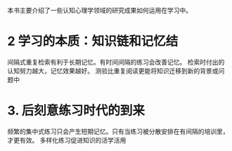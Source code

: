 本书主要介绍了一些认知心理学领域的研究成果如何运用在学习中。

# 2 学习的本质：知识链和记忆结

间隔式重复检索有利于长期记忆。有时间间隔的练习会改善记忆。
检索时付出的认知努力越大，记忆效果越好。
测验比重复阅读更能将知识迁移到新的背景或问题中

# 3. 后刻意练习时代的到来
频繁的集中式练习只会产生短期记忆。只有当练习被分散安排在有间隔的培训里，才更有效。
多样化练习促进知识的活学活用
